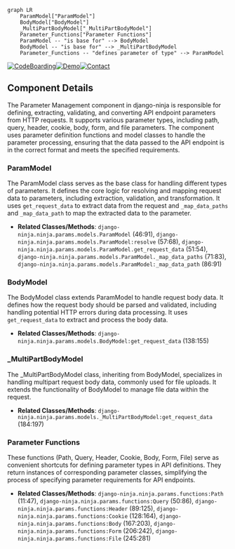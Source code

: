 ```mermaid
graph LR
    ParamModel["ParamModel"]
    BodyModel["BodyModel"]
    _MultiPartBodyModel["_MultiPartBodyModel"]
    Parameter_Functions["Parameter Functions"]
    ParamModel -- "is base for" --> BodyModel
    BodyModel -- "is base for" --> _MultiPartBodyModel
    Parameter_Functions -- "defines parameter of type" --> ParamModel
```
[![CodeBoarding](https://img.shields.io/badge/Generated%20by-CodeBoarding-9cf?style=flat-square)](https://github.com/CodeBoarding/CodeBoarding)[![Demo](https://img.shields.io/badge/Try%20our-Demo-blue?style=flat-square)](https://www.codeboarding.org/demo)[![Contact](https://img.shields.io/badge/Contact%20us%20-%20codeboarding@gmail.com-lightgrey?style=flat-square)](mailto:codeboarding@gmail.com)

## Component Details

The Parameter Management component in django-ninja is responsible for defining, extracting, validating, and converting API endpoint parameters from HTTP requests. It supports various parameter types, including path, query, header, cookie, body, form, and file parameters. The component uses parameter definition functions and model classes to handle the parameter processing, ensuring that the data passed to the API endpoint is in the correct format and meets the specified requirements.

### ParamModel
The ParamModel class serves as the base class for handling different types of parameters. It defines the core logic for resolving and mapping request data to parameters, including extraction, validation, and transformation. It uses `get_request_data` to extract data from the request and `_map_data_paths` and `_map_data_path` to map the extracted data to the parameter.
- **Related Classes/Methods**: `django-ninja.ninja.params.models.ParamModel` (46:91), `django-ninja.ninja.params.models.ParamModel:resolve` (57:68), `django-ninja.ninja.params.models.ParamModel.get_request_data` (51:54), `django-ninja.ninja.params.models.ParamModel._map_data_paths` (71:83), `django-ninja.ninja.params.models.ParamModel:_map_data_path` (86:91)

### BodyModel
The BodyModel class extends ParamModel to handle request body data. It defines how the request body should be parsed and validated, including handling potential HTTP errors during data processing. It uses `get_request_data` to extract and process the body data.
- **Related Classes/Methods**: `django-ninja.ninja.params.models.BodyModel:get_request_data` (138:155)

### _MultiPartBodyModel
The _MultiPartBodyModel class, inheriting from BodyModel, specializes in handling multipart request body data, commonly used for file uploads. It extends the functionality of BodyModel to manage file data within the request.
- **Related Classes/Methods**: `django-ninja.ninja.params.models._MultiPartBodyModel:get_request_data` (184:197)

### Parameter Functions
These functions (Path, Query, Header, Cookie, Body, Form, File) serve as convenient shortcuts for defining parameter types in API definitions. They return instances of corresponding parameter classes, simplifying the process of specifying parameter requirements for API endpoints.
- **Related Classes/Methods**: `django-ninja.ninja.params.functions:Path` (11:47), `django-ninja.ninja.params.functions:Query` (50:86), `django-ninja.ninja.params.functions:Header` (89:125), `django-ninja.ninja.params.functions:Cookie` (128:164), `django-ninja.ninja.params.functions:Body` (167:203), `django-ninja.ninja.params.functions:Form` (206:242), `django-ninja.ninja.params.functions:File` (245:281)